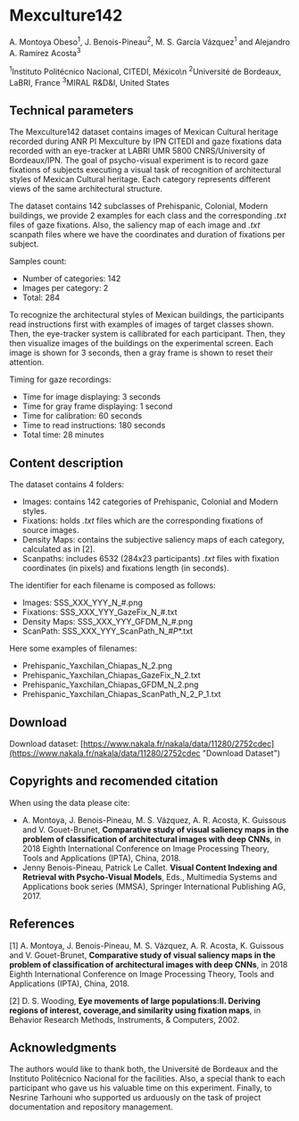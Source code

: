 # Mexculture142

A. Montoya Obeso<sup>1</sup>, J. Benois-Pineau<sup>2</sup>, M. S. García Vázquez<sup>1</sup> and Alejandro A. Ramírez Acosta<sup>3</sup>

<sup>1</sup>Instituto Politécnico Nacional, CITEDI, México\n
<sup>2</sup>Université de Bordeaux, LaBRI, France
<sup>3</sup>MIRAL R&D&I, United States



## Technical parameters

The Mexculture142 dataset contains images of Mexican Cultural heritage recorded during ANR PI Mexculture by IPN CITEDI and gaze fixations data recorded with an eye-tracker at LABRI UMR 5800 CNRS/University of Bordeaux/IPN. The goal of psycho-visual experiment is to record gaze fixations of subjects executing a visual task of recognition of architectural styles of Mexican Cultural heritage. Each category represents different views of the same architectural structure.

The dataset contains 142 subclasses of Prehispanic, Colonial, Modern buildings, we provide 2 examples for each class and the corresponding *.txt* files of gaze fixations. Also, the saliency map of each image and *.txt* scanpath files where we have the coordinates and duration of fixations per subject.

Samples count:
* Number of categories: 142 
* Images per category: 2
* Total: 284

To recognize the architectural styles of Mexican buildings, the participants read instructions first with examples of images of target classes shown.  Then, the eye-tracker system is callibrated for each participant. Then, they then visualize images of the buildings on the experimental screen. Each image is shown for 3 seconds, then a gray frame is shown to reset their attention.

Timing for gaze recordings:
* Time for image displaying: 3 seconds
* Time for gray frame displaying: 1 second
* Time for calibration: 60 seconds
* Time to read instructions: 180 seconds
* Total time: 28 minutes


## Content description

The dataset contains 4 folders:
* Images: contains 142 categories of Prehispanic, Colonial and  Modern styles.
* Fixations: holds *.txt* files which are the corresponding fixations of source images.
* Density Maps: contains the subjective saliency maps of each category, calculated as in [2].
* Scanpaths: includes 6532 (284x23 participants) *.txt* files with fixation coordinates (in pixels) and fixations length (in seconds).


The identifier for each filename is composed as follows:
* Images:      SSS_XXX_YYY_N_#.png
* Fixations:   SSS_XXX_YYY_GazeFix_N_#.txt
* Density Maps: SSS_XXX_YYY_GFDM_N_#.png
* ScanPath: SSS_XXX_YYY_ScanPath_N_#_P_*.txt

Here some examples of filenames:
* Prehispanic_Yaxchilan_Chiapas_N_2.png
* Prehispanic_Yaxchilan_Chiapas_GazeFix_N_2.txt
* Prehispanic_Yaxchilan_Chiapas_GFDM_N_2.png
* Prehispanic_Yaxchilan_Chiapas_ScanPath_N_2_P_1.txt

## Download
Download dataset: [https://www.nakala.fr/nakala/data/11280/2752cdec](https://www.nakala.fr/nakala/data/11280/2752cdec "Download Dataset")

## Copyrights and recomended citation

When using the data please cite: 
* A. Montoya, J. Benois-Pineau, M. S. Vázquez, A. R. Acosta, K. Guissous and V. Gouet-Brunet, **Comparative study of visual saliency maps in the problem of classification of architectural images with deep CNNs**, in 2018 Eighth International Conference on Image Processing Theory, Tools and Applications (IPTA), China, 2018.       
* Jenny Benois-Pineau,  Patrick Le Callet. **Visual Content Indexing and Retrieval with Psycho-Visual Models**, Eds., Multimedia Systems and Applications book series (MMSA), Springer International Publishing AG, 2017.

## References

[1] A. Montoya, J. Benois-Pineau, M. S. Vázquez, A. R. Acosta, K. Guissous and V. Gouet-Brunet, **Comparative study of visual saliency maps in the problem of classification of architectural images with deep CNNs**, in 2018 Eighth International Conference on Image Processing Theory, Tools and Applications (IPTA), China, 2018.

[2] D. S. Wooding, **Eye movements of large populations:II. Deriving regions of interest, coverage,and similarity using fixation maps**, in Behavior Research Methods, Instruments, & Computers, 2002.



## Acknowledgments

The authors would like to thank both, the Université de Bordeaux and the Instituto Politécnico Nacional for the facilities. Also, a special thank to each participant who gave us his valuable time on this experiment. Finally, to Nesrine Tarhouni who supported us arduously on the task of project documentation and repository management.



